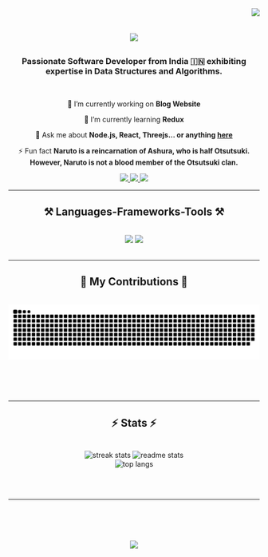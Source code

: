 <img align="right" src="https://visitor-badge.laobi.icu/badge?page_id=poojaindulkar.poojaindulkar" />

<h1 align="center">
    <img src="https://readme-typing-svg.herokuapp.com/?font=Righteous&size=35&center=true&vCenter=true&width=500&height=70&duration=4000&lines=Hi+There!+👋;+I'm+Pooja+Indulkar!;" />
</h1>

<h3 align="center">Passionate Software Developer from India 🇮🇳 exhibiting expertise in Data Structures and Algorithms.</h3>

<br/>

<div align="center">
 
 🔭 I’m currently working on **Blog Website**
 
 🌱 I’m currently learning **Redux**

💬 Ask me about **Node.js, React, Threejs... or anything [here](https://github.com/poojaindulkar/poojaindulkar/issues)**

⚡ Fun fact **Naruto is a reincarnation of Ashura, who is half Otsutsuki. <br/>
                   However, Naruto is not a blood member of the Otsutsuki clan.**

 </div>
 
<div align="center"> 
  <a href="mailto:poojaindulkar200@gmail.com">
    <img src="https://img.shields.io/badge/Gmail-333333?style=for-the-badge&logo=gmail&logoColor=red" />
  </a>
  <a href="https://www.linkedin.com/in/poojaindulkar/" target="_blank">
    <img src="https://img.shields.io/badge/LinkedIn-0077B5?style=for-the-badge&logo=linkedin&logoColor=white" target="_blank" />
  </a>
  <a href="https://github.com/poojaindulkar" target="_blank">
     <img src="https://img.shields.io/badge/Portfolio-FF5722?style=for-the-badge&logo=todoist&logoColor=white" target="_blank" /> <!-- sqlite, safari, google-chrome are other good icon options -->
  </a>
</div>

 <hr/>
 
<h2 align="center">⚒️ Languages-Frameworks-Tools ⚒️</h2>
<br/>
<div align="center">
    <img src="https://skillicons.dev/icons?i=react,bootstrap,html,css,vscode,github,figma,tailwind,git,vite" />
    <img src="https://skillicons.dev/icons?i=nodejs,c,cpp,java,python,javascript,typescript,express,firebase,mongodb,nextjs,mysql,threejs" /><br>
</div>

<br/>
<hr/>

<div align="center">
  <h2>🐍 My Contributions 🐍</h2>
  <br>
  <img alt="snake eating my contributions" src="https://raw.githubusercontent.com/poojaindulkar/poojaindulkar/output/github-contribution-grid-snake.svg" />
  
  <br/><br/><br/>
</div>

<hr/>

<h2 align="center">⚡ Stats ⚡</h2>
<br>
<div align=center>
  <img width=390 src="https://streak-stats.demolab.com/?user=poojaindulkar&count_private=true&theme=react&border_radius=10" alt="streak stats"/>
  <img width=390 src="https://github-readme-stats.vercel.app/api?username=poojaindulkar&count_private=true&show_icons=true&theme=react&rank_icon=github&border_radius=10" alt="readme stats" />
  <br/>
  <img width=325 align="center" src="https://github-readme-stats.vercel.app/api/top-langs/?username=poojaindulkar&hide=HTML&langs_count=8&layout=compact&theme=react&border_radius=10&size_weight=0.5&count_weight=0.5&exclude_repo=github-readme-stats" alt="top langs" />
</div>

<br/><br/>

<hr/>
<br/>

<h1 align="center">
    <img src="https://readme-typing-svg.herokuapp.com/?font=Righteous&size=25&center=true&vCenter=true&width=500&height=70&duration=4000&lines=Thanks+for+visiting!+✌️;Shoot+me+a+message+on+Linkedin!;I'm+always+down+to+collab+:)" />
</h1>



<br/>
